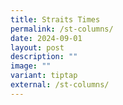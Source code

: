 ```yaml
---
title: Straits Times
permalink: /st-columns/
date: 2024-09-01
layout: post
description: ""
image: ""
variant: tiptap
external: /st-columns/
---
```

